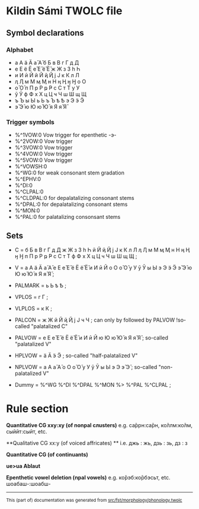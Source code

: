 
# Kildin Sámi TWOLC file

## Symbol declarations
### Alphabet

*   а А ӓ Ӓ а̄ А̄ б Б в В г Г д Д   
*   е Е ё Ё е̄ Е̄ ё̄ Ё̄ ж Ж з З һ Һ  
*   и И ӣ Ӣ й Й ҋ Ҋ ј Ј к К л Л  
*   ӆ Ӆ м М ӎ Ӎ н Н ӊ Ӊ ӈ Ӈ о О  
*   о̄ О̄ п П р Р ҏ Ҏ с С т Т у У  
*   ӯ Ӯ ф Ф х Х ц Ц ч Ч ш Ш щ Щ  
*   ъ Ъ ы Ы ь Ь ъ Ъ ҍ Ҍ э Э ӭ Ӭ  
*   э̄ Э̄ ю Ю ю̄ Ю̄ я Я я̄ Я̄          

### Trigger symbols
*   %^1VOW:0		 Vow trigger for epenthetic -э-
*   %^2VOW:0		 Vow trigger 
*   %^3VOW:0		 Vow trigger 
*   %^4VOW:0		 Vow trigger 
*   %^5VOW:0		 Vow trigger 
*   %^VOWSH:0              
*   %^WG:0		 for weak consonant stem gradation 
*   %^EPHV:0          
*   %^DI:0              
*   %^CLPAL:0     
*   %^CLDPAL:0	 for depalatalizing consonant stems
*   %^DPAL:0		 for depalatalizing consonant stems
*   %^MON:0    
*   %^PAL:0		 for palatalizing consonsant stems

## Sets
*  C  = б Б в В г Г д Д ж Ж з З һ Һ й Й ҋ Ҋ ј Ј к К л Л ӆ Ӆ м М ӎ Ӎ н Н ӊ Ӊ ӈ Ӈ п П р Р ҏ Ҏ с С т Т ф Ф х Х ц Ц ч Ч ш Ш щ Щ ;  
*  V  = а А ӓ Ӓ а̄ А̄ е Е е̄ Е̄ ё Ё ё̄ Ё̄ и И ӣ Ӣ о О о̄ О̄ у У ӯ Ӯ ы Ы э Э ӭ Ӭ э̄ Э̄ ю Ю ю̄ Ю̄ я Я я̄ Я̄ ;  
*  PALMARK = ь Ь ҍ Ҍ ;  
*  VPLOS = г Г ;  
*  VLPLOS = к К ;  
*  PALCON = ж Ж й Й ҋ Ҋ ј Ј ч Ч ;   can only by followed by PALVOW !so-called "palatalized C"
*  PALVOW = е Е е̄ Е̄ ё Ё ё̄ Ё̄ и И ӣ Ӣ ю Ю ю̄ Ю̄ я Я я̄ Я̄ ;  so-called "palatalized V"
*  HPLVOW = ӓ Ӓ ӭ Ӭ ;   so-called "half-palatalized V"
*  NPLVOW = а А а̄ А̄ о О о̄ О̄ у У ӯ Ӯ ы Ы э Э э̄ Э̄ ;   so-called "non-palatalized V"

*  Dummy  = %^WG %^DI %^DPAL %^MON %> %^PAL %^CLPAL ;  

# Rule section

**Quantitative CG xxy:xy (of nonpal cлusters)**  e.g. са̄ррн:са̄рн, ко̄ллм:ко̄лм, сыййт:сыйт, etc. 

**Qualitative CG xx:y (of voiced affricates)      ** i.e. джь : жь, дзь : зь, дз : з

**Quantitative CG (of continuants)**  

**ue>ua Ablaut**  

**Epenthetic vowel deletion (npal vowels)** e.g. ко̄рэб:ко̄рбэсьт, etc. шоабаш-:шоабш-

* * *

<small>This (part of) documentation was generated from [src/fst/morphology/phonology.twolc](https://github.com/giellalt/lang-sjd/blob/main/src/fst/morphology/phonology.twolc)</small>
